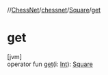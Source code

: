 //[ChessNet](../../../index.md)/[chessnet](../index.md)/[Square](index.md)/[get](get.md)

# get

[jvm]\
operator fun [get](get.md)(i: [Int](https://kotlinlang.org/api/latest/jvm/stdlib/kotlin/-int/index.html)): [Square](index.md)
